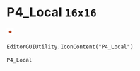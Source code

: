 # P4_Local `16x16`
<img src="/img/P4_Local.png" width=16 height=16>

``` CSharp
EditorGUIUtility.IconContent("P4_Local")
```
```
P4_Local
```
